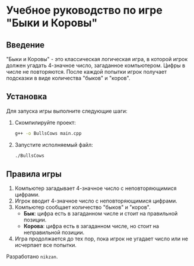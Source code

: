 # Учебное руководство по игре "Быки и Коровы"

## Введение
"Быки и Коровы" - это классическая логическая игра, в которой игрок должен угадать 4-значное число, загаданное компьютером. Цифры в числе не повторяются. После каждой попытки игрок получает подсказки в виде количества "быков" и "коров".

## Установка
Для запуска игры выполните следующие шаги:

1. Скомпилируйте проект:
    ```sh
    g++ -o BullsCows main.cpp
    ```

2. Запустите исполняемый файл:
    ```sh
    ./BullsCows
    ```

## Правила игры
1. Компьютер загадывает 4-значное число с неповторяющимися цифрами.
2. Игрок вводит 4-значное число с неповторяющимися цифрами.
3. Компьютер сообщает количество "быков" и "коров".
    - **Бык**: цифра есть в загаданном числе и стоит на правильной позиции.
    - **Корова**: цифра есть в загаданном числе, но стоит на неправильной позиции.
4. Игра продолжается до тех пор, пока игрок не угадает число или не исчерпает все попытки.

Разработано `nikzan`.